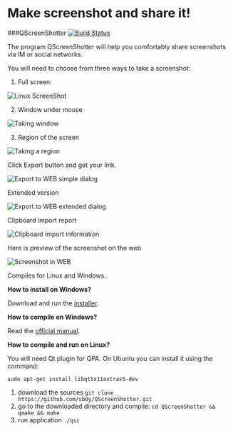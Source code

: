 # Make screenshot and share it!
###QScreenShotter [![Build Status](https://travis-ci.org/sb0y/QScreenShotter.svg?branch=master)](https://travis-ci.org/sb0y/QScreenShotter)

The program QScreenShotter will help you comfortably share screenshots via IM or social networks.

You will need to choose from three ways to take a screenshot:

1. Full screen:

![Linux ScreenShot](http://cs622530.vk.me/v622530253/28df9/0f03mqfKa3I.jpg)

2. Window under mouse

![Taking window](http://cs622530.vk.me/v622530253/28e51/6xpPxV88Ei4.jpg) 

3. Region of the screen

![Taking a region](http://cs622530.vk.me/v622530253/28e64/RRTlbbyZ-gs.jpg)

Click Export button and get your link.

![Export to WEB simple dialog](https://pp.vk.me/c622125/v622125253/2ebe7/Kob0yRsuIDI.jpg)

Extended version

![Export to WEB extended dialog](https://pp.vk.me/c622125/v622125253/2ebe0/IVxOzvwWupU.jpg)

Clipboard import report

![Clipboard import information](https://pp.vk.me/c622125/v622125253/2ebd9/0w0aRXO_aiA.jpg)

Here is preview of the screenshot on the web

![Screenshot in WEB](http://cs622530.vk.me/v622530253/28e6e/FKaFhmw9mkU.jpg)

Сompiles for Linux and Windows.

**How to install on Windows?**

Download and run the [installer](https://github.com/sb0y/QScreenShotter/releases/download/0.7b/QScreenShotterInstall.exe).

**How to compile on Windows?**

Read the [official manual](http://wiki.qt.io/How-to-build-a-static-Qt-for-Windows-MinGW).

**How to compile and run on Linux?**

You will need Qt plugin for QPA. On Ubuntu you can install it using the command:

`sudo apt-get install libqt5x11extras5-dev`

1. download the sources `git clone https://github.com/sb0y/QScreenShotter.git`
2. go to the downloaded directory and compile: `cd QScreenShotter && qmake && make`
3. run application `./qsc`

